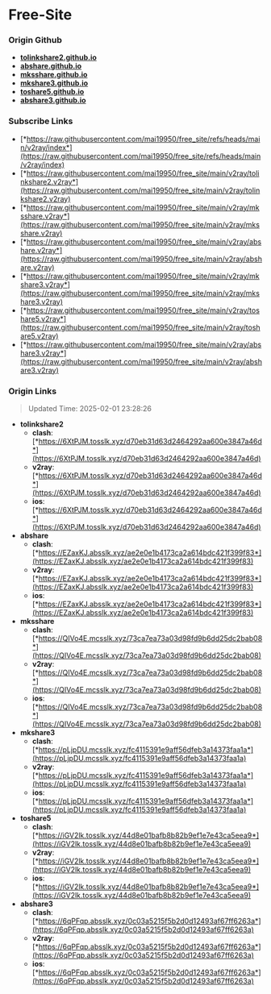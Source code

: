 # Free-Site

### Origin Github

- [**tolinkshare2.github.io**](https://github.com/tolinkshare2/tolinkshare2.github.io)
- [**abshare.github.io**](https://github.com/abshare/abshare.github.io)
- [**mksshare.github.io**](https://github.com/mksshare/mksshare.github.io)
- [**mkshare3.github.io**](https://github.com/mkshare3/mkshare3.github.io)
- [**toshare5.github.io**](https://github.com/toshare5/toshare5.github.io)
- [**abshare3.github.io**](https://github.com/abshare3/abshare3.github.io)

### Subscribe Links

- [*https://raw.githubusercontent.com/mai19950/free_site/refs/heads/main/v2ray/index*](https://raw.githubusercontent.com/mai19950/free_site/refs/heads/main/v2ray/index)
- [*https://raw.githubusercontent.com/mai19950/free_site/main/v2ray/tolinkshare2.v2ray*](https://raw.githubusercontent.com/mai19950/free_site/main/v2ray/tolinkshare2.v2ray)
- [*https://raw.githubusercontent.com/mai19950/free_site/main/v2ray/mksshare.v2ray*](https://raw.githubusercontent.com/mai19950/free_site/main/v2ray/mksshare.v2ray)
- [*https://raw.githubusercontent.com/mai19950/free_site/main/v2ray/abshare.v2ray*](https://raw.githubusercontent.com/mai19950/free_site/main/v2ray/abshare.v2ray)
- [*https://raw.githubusercontent.com/mai19950/free_site/main/v2ray/mkshare3.v2ray*](https://raw.githubusercontent.com/mai19950/free_site/main/v2ray/mkshare3.v2ray)
- [*https://raw.githubusercontent.com/mai19950/free_site/main/v2ray/toshare5.v2ray*](https://raw.githubusercontent.com/mai19950/free_site/main/v2ray/toshare5.v2ray)
- [*https://raw.githubusercontent.com/mai19950/free_site/main/v2ray/abshare3.v2ray*](https://raw.githubusercontent.com/mai19950/free_site/main/v2ray/abshare3.v2ray)

### Origin Links

> Updated Time: 2025-02-01 23:28:26

- **tolinkshare2**
  - **clash**: [*https://6XtPJM.tosslk.xyz/d70eb31d63d2464292aa600e3847a46d*](https://6XtPJM.tosslk.xyz/d70eb31d63d2464292aa600e3847a46d)
  - **v2ray**: [*https://6XtPJM.tosslk.xyz/d70eb31d63d2464292aa600e3847a46d*](https://6XtPJM.tosslk.xyz/d70eb31d63d2464292aa600e3847a46d)
  - **ios**: [*https://6XtPJM.tosslk.xyz/d70eb31d63d2464292aa600e3847a46d*](https://6XtPJM.tosslk.xyz/d70eb31d63d2464292aa600e3847a46d)
- **abshare**
  - **clash**: [*https://EZaxKJ.absslk.xyz/ae2e0e1b4173ca2a614bdc421f399f83*](https://EZaxKJ.absslk.xyz/ae2e0e1b4173ca2a614bdc421f399f83)
  - **v2ray**: [*https://EZaxKJ.absslk.xyz/ae2e0e1b4173ca2a614bdc421f399f83*](https://EZaxKJ.absslk.xyz/ae2e0e1b4173ca2a614bdc421f399f83)
  - **ios**: [*https://EZaxKJ.absslk.xyz/ae2e0e1b4173ca2a614bdc421f399f83*](https://EZaxKJ.absslk.xyz/ae2e0e1b4173ca2a614bdc421f399f83)
- **mksshare**
  - **clash**: [*https://QIVo4E.mcsslk.xyz/73ca7ea73a03d98fd9b6dd25dc2bab08*](https://QIVo4E.mcsslk.xyz/73ca7ea73a03d98fd9b6dd25dc2bab08)
  - **v2ray**: [*https://QIVo4E.mcsslk.xyz/73ca7ea73a03d98fd9b6dd25dc2bab08*](https://QIVo4E.mcsslk.xyz/73ca7ea73a03d98fd9b6dd25dc2bab08)
  - **ios**: [*https://QIVo4E.mcsslk.xyz/73ca7ea73a03d98fd9b6dd25dc2bab08*](https://QIVo4E.mcsslk.xyz/73ca7ea73a03d98fd9b6dd25dc2bab08)
- **mkshare3**
  - **clash**: [*https://pLjpDU.mcsslk.xyz/fc4115391e9aff56dfeb3a14373faa1a*](https://pLjpDU.mcsslk.xyz/fc4115391e9aff56dfeb3a14373faa1a)
  - **v2ray**: [*https://pLjpDU.mcsslk.xyz/fc4115391e9aff56dfeb3a14373faa1a*](https://pLjpDU.mcsslk.xyz/fc4115391e9aff56dfeb3a14373faa1a)
  - **ios**: [*https://pLjpDU.mcsslk.xyz/fc4115391e9aff56dfeb3a14373faa1a*](https://pLjpDU.mcsslk.xyz/fc4115391e9aff56dfeb3a14373faa1a)
- **toshare5**
  - **clash**: [*https://iGV2lk.tosslk.xyz/44d8e01bafb8b82b9ef1e7e43ca5eea9*](https://iGV2lk.tosslk.xyz/44d8e01bafb8b82b9ef1e7e43ca5eea9)
  - **v2ray**: [*https://iGV2lk.tosslk.xyz/44d8e01bafb8b82b9ef1e7e43ca5eea9*](https://iGV2lk.tosslk.xyz/44d8e01bafb8b82b9ef1e7e43ca5eea9)
  - **ios**: [*https://iGV2lk.tosslk.xyz/44d8e01bafb8b82b9ef1e7e43ca5eea9*](https://iGV2lk.tosslk.xyz/44d8e01bafb8b82b9ef1e7e43ca5eea9)
- **abshare3**
  - **clash**: [*https://6qPFqp.absslk.xyz/0c03a5215f5b2d0d12493af67ff6263a*](https://6qPFqp.absslk.xyz/0c03a5215f5b2d0d12493af67ff6263a)
  - **v2ray**: [*https://6qPFqp.absslk.xyz/0c03a5215f5b2d0d12493af67ff6263a*](https://6qPFqp.absslk.xyz/0c03a5215f5b2d0d12493af67ff6263a)
  - **ios**: [*https://6qPFqp.absslk.xyz/0c03a5215f5b2d0d12493af67ff6263a*](https://6qPFqp.absslk.xyz/0c03a5215f5b2d0d12493af67ff6263a)
